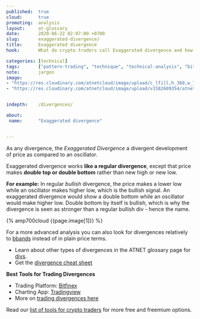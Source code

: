 ```yaml
---
published:  true
cloud:      true
promoting:  analysis
layout:     at-glossary
date:       2020-06-22 02:07:00 +0700
slug:       exaggerated-divergence/
title:      Exaggerated divergence
hook:       What do crypto traders call Exaggerated divergence and how to read it?

categories: [technical]
tags:       ["pattern-trading", "technique", "technical-analysis", "bitfinex", "tradingview"]
note:       jargon
image:      
- "https://res.cloudinary.com/atnetcloud/image/upload/c_lfill,h_360,w_700/v1582614657/atnet/blog_tensorcharts/tensor5_il51aq.jpg"
- "https://res.cloudinary.com/atnetcloud/image/upload/v1582609354/atnet/blog_divs/divergences1_lcfavg.jpg"


indepth:    /divergences/

about:
 name:      "Exaggerated divergence"


---
```


As any divergence, the *Exaggerated Divergence* a divergent development of price as compared to an oscillator.

Exaggerated divergence works **like a regular divergence**, except that price makes **double top or double bottom** rather than new high or new low.

**For example:** In regular *bullish* divergence, the price makes a lower low while an oscillator makes higher low, which is the bullish signal. An exaggerated divergence would show a double bottom while an oscillator would make higher low. Double bottom by itself is bullish, which is why the divergence is seen as stronger than a regular bullish div - hence the name.

{% amp700cloud {{page.image[1]}} %}

For a more advanced analysis you can also look for divergences relatively to [bbands](/glossary/bbands) instead of in plain price terms.

* Learn about other types of divergences in the ATNET glossary page for [divs](/glossary/divergence/).
* Get the [divergence cheat sheet](/divergences/)

**Best Tools for Trading Divergences**

* Trading Platform: [Bitfinex](http://bit.ly/at-bfx-banner2020)
* Charting App: [Tradingview](https://bit.ly/at-tvd-btcusd)
* More on [trading divergences here](/divergences/)

Read our [list of tools for crypto traders](/tools/) for more free and freemium options.
